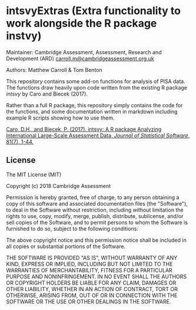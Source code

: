 # intsvyExtras (Extra functionality to work alongside the R package instvy)

Maintainer: Cambridge Assessment, Assessment, Research and Development (ARD) <carroll.m@cambridgeassessment.org.uk>

Authors: Matthew Carroll & Tom Benton

This repository contains some add-on functions for analysis of PISA data. 
The functions draw heavily upon code written from  the existing R package *intsvy* by Caro and Biecek (2017).

Rather than a full R package, this repository simply contains the code for the functions, and some documentation written in markdown 
including example R scripts showing how to use them.

[Caro, D.H., and Biecek, P. (2017). 
intsvy: A R package Analyzing International Large-Scale Assessment Data,
*Journal of Statistical Software*, 81(7), 1-44.](http://dx.doi.org/10.18637/jss.v081.i07)

## License

The MIT License (MIT)

Copyright (c) 2018 Cambridge Assessment

Permission is hereby granted, free of charge, to any person obtaining a copy
of this software and associated documentation files (the "Software"), to deal
in the Software without restriction, including without limitation the rights
to use, copy, modify, merge, publish, distribute, sublicense, and/or sell
copies of the Software, and to permit persons to whom the Software is
furnished to do so, subject to the following conditions:

The above copyright notice and this permission notice shall be included in
all copies or substantial portions of the Software.

THE SOFTWARE IS PROVIDED "AS IS", WITHOUT WARRANTY OF ANY KIND, EXPRESS OR
IMPLIED, INCLUDING BUT NOT LIMITED TO THE WARRANTIES OF MERCHANTABILITY,
FITNESS FOR A PARTICULAR PURPOSE AND NONINFRINGEMENT. IN NO EVENT SHALL THE
AUTHORS OR COPYRIGHT HOLDERS BE LIABLE FOR ANY CLAIM, DAMAGES OR OTHER
LIABILITY, WHETHER IN AN ACTION OF CONTRACT, TORT OR OTHERWISE, ARISING FROM,
OUT OF OR IN CONNECTION WITH THE SOFTWARE OR THE USE OR OTHER DEALINGS IN
THE SOFTWARE.
